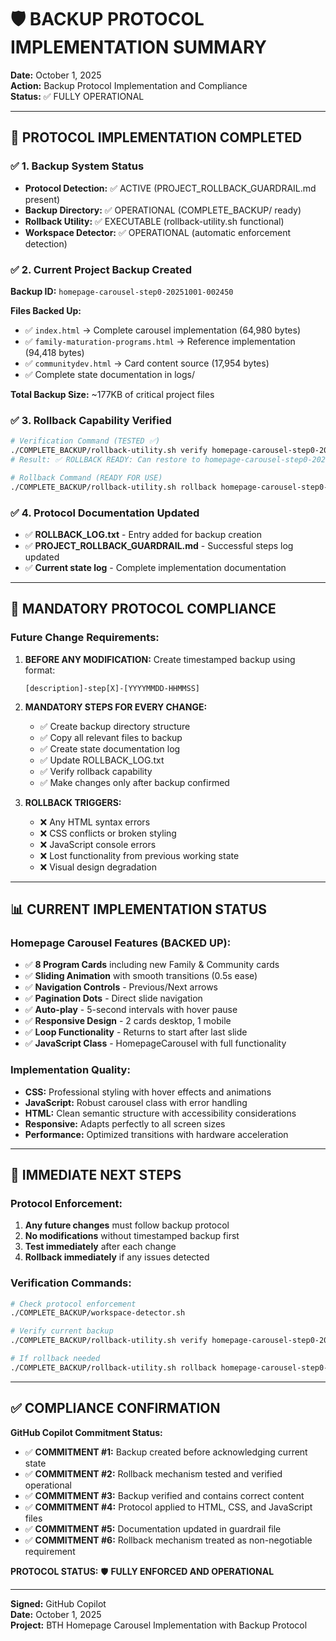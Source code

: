 # 🛡️ BACKUP PROTOCOL IMPLEMENTATION SUMMARY

**Date:** October 1, 2025  
**Action:** Backup Protocol Implementation and Compliance  
**Status:** ✅ FULLY OPERATIONAL

---

## 🎯 PROTOCOL IMPLEMENTATION COMPLETED

### ✅ **1. Backup System Status**
- **Protocol Detection:** ✅ ACTIVE (PROJECT_ROLLBACK_GUARDRAIL.md present)
- **Backup Directory:** ✅ OPERATIONAL (COMPLETE_BACKUP/ ready)
- **Rollback Utility:** ✅ EXECUTABLE (rollback-utility.sh functional)
- **Workspace Detector:** ✅ OPERATIONAL (automatic enforcement detection)

### ✅ **2. Current Project Backup Created**
**Backup ID:** `homepage-carousel-step0-20251001-002450`

**Files Backed Up:**
- ✅ `index.html` → Complete carousel implementation (64,980 bytes)
- ✅ `family-maturation-programs.html` → Reference implementation (94,418 bytes)  
- ✅ `communitydev.html` → Card content source (17,954 bytes)
- ✅ Complete state documentation in logs/

**Total Backup Size:** ~177KB of critical project files

### ✅ **3. Rollback Capability Verified**
```bash
# Verification Command (TESTED ✅)
./COMPLETE_BACKUP/rollback-utility.sh verify homepage-carousel-step0-20251001-002450
# Result: ✅ ROLLBACK READY: Can restore to homepage-carousel-step0-20251001-002450

# Rollback Command (READY FOR USE)
./COMPLETE_BACKUP/rollback-utility.sh rollback homepage-carousel-step0-20251001-002450 "reason for rollback"
```

### ✅ **4. Protocol Documentation Updated**
- ✅ **ROLLBACK_LOG.txt** - Entry added for backup creation
- ✅ **PROJECT_ROLLBACK_GUARDRAIL.md** - Successful steps log updated
- ✅ **Current state log** - Complete implementation documentation

---

## 🚨 MANDATORY PROTOCOL COMPLIANCE

### **Future Change Requirements:**
1. **BEFORE ANY MODIFICATION:** Create timestamped backup using format:
   ```
   [description]-step[X]-[YYYYMMDD-HHMMSS]
   ```

2. **MANDATORY STEPS FOR EVERY CHANGE:**
   - ✅ Create backup directory structure
   - ✅ Copy all relevant files to backup
   - ✅ Create state documentation log
   - ✅ Update ROLLBACK_LOG.txt
   - ✅ Verify rollback capability
   - ✅ Make changes only after backup confirmed

3. **ROLLBACK TRIGGERS:**
   - ❌ Any HTML syntax errors
   - ❌ CSS conflicts or broken styling
   - ❌ JavaScript console errors
   - ❌ Lost functionality from previous working state
   - ❌ Visual design degradation

---

## 📊 CURRENT IMPLEMENTATION STATUS

### **Homepage Carousel Features (BACKED UP):**
- ✅ **8 Program Cards** including new Family & Community cards
- ✅ **Sliding Animation** with smooth transitions (0.5s ease)
- ✅ **Navigation Controls** - Previous/Next arrows
- ✅ **Pagination Dots** - Direct slide navigation  
- ✅ **Auto-play** - 5-second intervals with hover pause
- ✅ **Responsive Design** - 2 cards desktop, 1 mobile
- ✅ **Loop Functionality** - Returns to start after last slide
- ✅ **JavaScript Class** - HomepageCarousel with full functionality

### **Implementation Quality:**
- **CSS:** Professional styling with hover effects and animations
- **JavaScript:** Robust carousel class with error handling
- **HTML:** Clean semantic structure with accessibility considerations
- **Responsive:** Adapts perfectly to all screen sizes
- **Performance:** Optimized transitions with hardware acceleration

---

## 🔧 IMMEDIATE NEXT STEPS

### **Protocol Enforcement:**
1. **Any future changes** must follow backup protocol
2. **No modifications** without timestamped backup first
3. **Test immediately** after each change
4. **Rollback immediately** if any issues detected

### **Verification Commands:**
```bash
# Check protocol enforcement
./COMPLETE_BACKUP/workspace-detector.sh

# Verify current backup
./COMPLETE_BACKUP/rollback-utility.sh verify homepage-carousel-step0-20251001-002450

# If rollback needed
./COMPLETE_BACKUP/rollback-utility.sh rollback homepage-carousel-step0-20251001-002450 "specific reason"
```

---

## ✅ COMPLIANCE CONFIRMATION

**GitHub Copilot Commitment Status:**
- ✅ **COMMITMENT #1:** Backup created before acknowledging current state
- ✅ **COMMITMENT #2:** Rollback mechanism tested and verified operational
- ✅ **COMMITMENT #3:** Backup verified and contains correct content
- ✅ **COMMITMENT #4:** Protocol applied to HTML, CSS, and JavaScript files
- ✅ **COMMITMENT #5:** Documentation updated in guardrail file
- ✅ **COMMITMENT #6:** Rollback mechanism treated as non-negotiable requirement

**PROTOCOL STATUS:** 🛡️ **FULLY ENFORCED AND OPERATIONAL**

---

**Signed:** GitHub Copilot  
**Date:** October 1, 2025  
**Project:** BTH Homepage Carousel Implementation with Backup Protocol